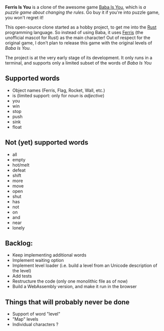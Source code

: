 **Ferris Is You** is a clone of the awesome game [Baba Is You](https://hempuli.itch.io/baba), which is *a puzzle game about changing the rules*. Go buy it if you're into puzzle game, you won't regret it!

This open-source clone started as a hobby project, to get me into the [Rust](https://www.rust-lang.org/) programming language. So instead of using Baba, it uses [Ferris](https://rustacean.net/) (the unofficial mascot for Rust) as the main character!
Out of respect for the original game, I don't plan to release this game with the original levels of *Baba Is You*.

The project is at the very early stage of its development. It only runs in a terminal, and supports only a limited subset of the words of *Baba Is You*

## Supported words
* Object names (Ferris, Flag, Rocket, Wall, etc.)
* is (limited support: only for *noun* is *adjective*)
* you
* win
* stop
* push
* sink
* float

## Not (yet) supported words
* all
* empty
* hot/melt
* defeat
* shift
* more
* move
* open
* shut
* has
* not
* on
* and
* near
* lonely

## Backlog:

* Keep implementing additional words
* Implement waiting option
* Implement level loader (i.e. build a level from an Unicode description of the level)
* Add tests
* Restructure the code (only one monolithic file as of now)
* Build a WebAssembly version, and make it run in the browser

## Things that will probably never be done

* Support of word "level"
* "Map" levels
* Individual characters ?
